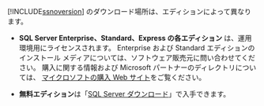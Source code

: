 [!INCLUDE[ssnoversion](ssnoversion-md.md)] のダウンロード場所は、エディションによって異なります。

- **SQL Server Enterprise、Standard、Express の各エディション** は、運用環境用にライセンスされます。 Enterprise および Standard エディションのインストール メディアについては、ソフトウェア販売元に問い合わせてください。 購入に関する情報および Microsoft パートナーのディレクトリについては、 [マイクロソフトの購入 Web サイト](https://www.microsoft.com/en-us/server-cloud/products/sql-server/overview.aspx)をご覧ください。 

- **無料エディション**は「[SQL Server ダウンロード](https://www.microsoft.com/sql-server/sql-server-downloads)」で入手できます。